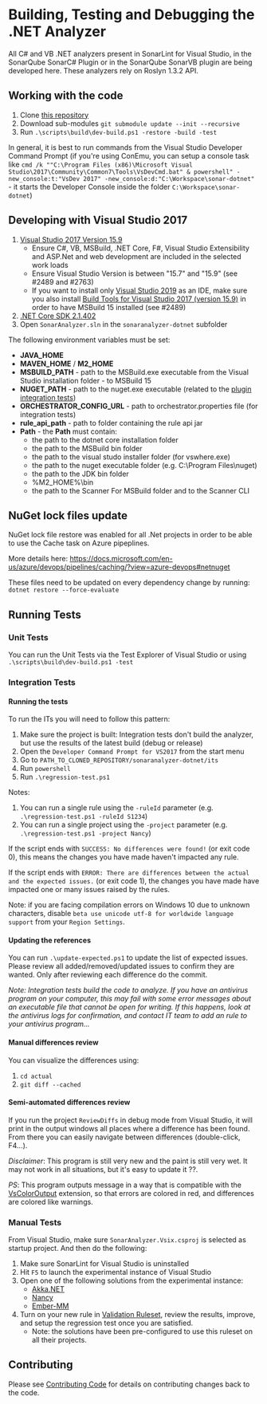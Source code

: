 # Building, Testing and Debugging the .NET Analyzer

All C# and VB .NET analyzers present in SonarLint for Visual Studio, in the SonarQube SonarC# Plugin or in the SonarQube SonarVB plugin are being developed here. These analyzers rely on Roslyn 1.3.2 API.

## Working with the code

1. Clone [this repository](https://github.com/SonarSource/sonar-dotnet.git)
1. Download sub-modules `git submodule update --init --recursive`
1. Run `.\scripts\build\dev-build.ps1 -restore -build -test`

In general, it is best to run commands from the Visual Studio Developer Command Prompt (if you're using ConEmu, you can setup a console task like `cmd /k ""C:\Program Files (x86)\Microsoft Visual Studio\2017\Community\Common7\Tools\VsDevCmd.bat" & powershell" -new_console:t:"VsDev 2017" -new_console:d:"C:\Workspace\sonar-dotnet"` - it starts the Developer Console inside the folder `C:\Workspace\sonar-dotnet`)

## Developing with Visual Studio 2017

1. [Visual Studio 2017 Version 15.9](https://my.visualstudio.com/Downloads?q=Visual%20Studio%202017)
    - Ensure C#, VB, MSBuild, .NET Core, F#, Visual Studio Extensibility and ASP.Net and web development are included in the selected work loads
    - Ensure Visual Studio Version is between "15.7" and "15.9" (see #2489 and #2763)
    - If you want to install only [Visual Studio 2019](https://my.visualstudio.com/Downloads?q=Visual%20Studio%202019) as an IDE, make sure you also install [Build Tools for Visual Studio 2017 (version 15.9)](https://my.visualstudio.com/Downloads?q=Build%20Tools%20for%20Visual%20Studio%202017%20version%2015.9) in order to have MSBuild 15 installed (see #2489)
1. [.NET Core SDK 2.1.402](https://dotnet.microsoft.com/download/dotnet-core/2.1)
1. Open `SonarAnalyzer.sln` in the `sonaranalyzer-dotnet` subfolder

The following environment variables must be set:
- **JAVA_HOME**
- **MAVEN_HOME** / **M2_HOME**
- **MSBUILD_PATH** - path to the MSBuild.exe executable from the Visual Studio installation folder - to MSBuild 15
- **NUGET_PATH** - path to the nuget.exe executable (related to the [plugin integration tests](./contributing-plugin.md#integration-tests))
- **ORCHESTRATOR_CONFIG_URL** - path to orchestrator.properties file (for integration tests)
- **rule_api_path** - path to folder containing the rule api jar
- **Path** - the **Path** must contain:
    - the path to the dotnet core installation folder
    - the path to the MSBuild bin folder
    - the path to the visual studo installer folder (for vswhere.exe)
    - the path to the nuget executable folder (e.g. C:\Program Files\nuget)
    - the path to the JDK bin folder
    - %M2_HOME%\bin
    - the path to the Scanner For MSBuild folder and to the Scanner CLI

## NuGet lock files update

NuGet lock file restore was enabled for all .Net projects in order to be able to use the Cache task on Azure pipeplines.

More details here: https://docs.microsoft.com/en-us/azure/devops/pipelines/caching/?view=azure-devops#netnuget

These files need to be updated on every dependency change by running: `dotnet restore --force-evaluate`

## Running Tests

### Unit Tests

You can run the Unit Tests via the Test Explorer of Visual Studio or using `.\scripts\build\dev-build.ps1 -test`

### Integration Tests
#### Running the tests
To run the ITs you will need to follow this pattern:

1. Make sure the project is built: Integration tests don't build the analyzer, but use the results of the latest build (debug or release)
1. Open the `Developer Command Prompt for VS2017` from the start menu
1. Go to `PATH_TO_CLONED_REPOSITORY/sonaranalyzer-dotnet/its`
1. Run `powershell`
1. Run `.\regression-test.ps1`

Notes: 

1. You can run a single rule using the `-ruleId` parameter (e.g. `.\regression-test.ps1 -ruleId S1234`)
1. You can run a single project using the `-project` parameter (e.g. `.\regression-test.ps1 -project Nancy`)

If the script ends with `SUCCESS: No differences were found!` (or exit code 0), this means the changes you have made haven't impacted any rule.

If the script ends with `ERROR: There are differences between the actual and the expected issues.` (or exit code 1),
the changes you have made have impacted one or many issues raised by the rules.

Note: if you are facing compilation errors on Windows 10 due to unknown characters, disable `beta use unicode utf-8 for worldwide language support` from your `Region Settings`.

#### Updating the references
You can run `.\update-expected.ps1` to update the list of expected issues. Please review all added/removed/updated issues to confirm they are wanted. Only after reviewing each difference do the commit.

_Note: Integration tests build the code to analyze. If you have an antivirus program on your computer, this may fail with some error messages about an executable file that cannot be open for writing. If this happens, look at the antivirus logs for confirmation, and contact IT team to add an rule to your antivirus program..._

#### Manual differences review
You can visualize the differences using:

1. `cd actual`
1. `git diff --cached`


#### Semi-automated differences review
If you run the project `ReviewDiffs` in debug mode from Visual Studio, it will print in the output windows all places where a difference has been found. From there you can easily navigate between differences (double-click, F4...).

*Disclaimer*: This program is still very new and the paint is still very wet. It may not work in all situations, but it's easy to update it ??.

*PS*: This program outputs message in a way that is compatible with the [VsColorOutput](https://marketplace.visualstudio.com/items?itemName=MikeWard-AnnArbor.VSColorOutput) extension, so that errors are colored in red, and differences are colored like warnings.

### Manual Tests

From Visual Studio, make sure `SonarAnalyzer.Vsix.csproj` is selected as startup project. And then do the following:

1. Make sure SonarLint for Visual Studio is uninstalled
2. Hit `F5` to launch the experimental instance of Visual Studio
3. Open one of the following solutions from the experimental instance:
    - [Akka.NET](akka.net/src/Akka.sln)
    - [Nancy](Nancy/src/Nancy.sln)
    - [Ember-MM](Ember-MM/Ember%20Media%20Manager.sln)
4. Turn on your new rule in [Validation Ruleset](ValidationRuleset.ruleset), review the results, improve, and setup the regression test once you are satisfied.
    - Note: the solutions have been pre-configured to use this ruleset on all their projects.

## Contributing

Please see [Contributing Code](../CONTRIBUTING.md) for details on
contributing changes back to the code.
